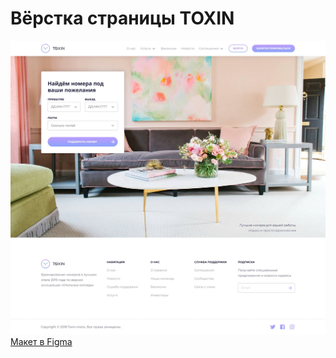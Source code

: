 # Вёрстка страницы TOXIN

![Скриншот главной страницы](index.jpg)
[Макет в Figma](https://www.figma.com/file/MumYcKVk9RkKZEG6dR5E3A/FSD-frontend-education-program.-The-2nd-task)